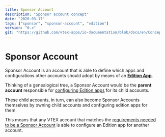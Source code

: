```yaml
---
title: Sponsor Account
description: "Sponsor account concept"
date: "2020-03-17"
tags: ["sponsor", "sponsor-account", "edition"]
version: "0.x"
git: "https://github.com/vtex-apps/io-documentation/blob/docs/en/Concepts/sponsor-account.md"
---
```


# Sponsor Account

Sponsor Account is an account that is able to define which apps and configurations other accounts should adopt by means of an [**Edition App**](https://github.com/vtex/io-platform-documentation/blob/master/docs/concepts/edition-app.md).

Thinking of a genealogical tree, a Sponsor Account would be the **parent account** responsible for [configuring Edition apps](https://github.com/vtex/io-platform-documentation/blob/master/docs/recipes/configuring-an-edition-app.md) for its child accounts.

These child accounts, in turn, can also become Sponsor Accounts themselves by owning child accounts and configuring edition apps for them.

This means that any VTEX account that matches the [requirements needed to be a Sponsor Account](https://github.com/vtex/io-platform-documentation/blob/master/docs/recipes/edition-apps/configuring-the-sponsor-account-requirements.md) is able to configure an Edition app for another account.
